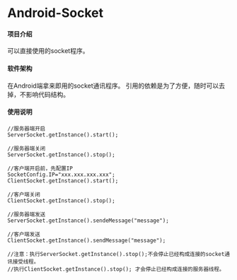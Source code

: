 # Android-Socket

#### 项目介绍
可以直接使用的socket程序。

#### 软件架构
在Android端拿来即用的socket通讯程序。
引用的依赖是为了方便，随时可以去掉，不影响代码结构。

#### 使用说明
```
//服务器端开启
ServerSocket.getInstance().start();

//服务器端关闭
ServerSocket.getInstance().stop();

//客户端开启前，先配置IP
SocketConfig.IP="xxx.xxx.xxx.xxx";
ClientSocket.getInstance().start();

//客户端关闭
ClientSocket.getInstance().stop();

//服务器端发送
ServerSocket.getInstance().sendeMessage("message");

//客户端发送
ClientSocket.getInstance().sendMessage("message");

//注意：执行ServerSocket.getInstance().stop();不会停止已经构成连接的socket通讯接受线程。
//执行ClientSocket.getInstance().stop(); 才会停止已经构成连接的服务器线程。
```
